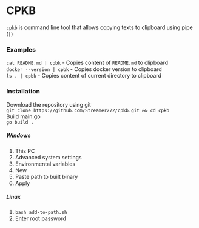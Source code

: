 # CPKB

`cpkb` is command line tool that allows copying texts to clipboard using pipe (`|`)

### Examples
`cat README.md | cpbk` - Copies content of `README.md` to clipboard
<br />
`docker --version | cpbk` - Copies docker version to clipboard
<br />
`ls . | cpbk` - Copies content of current directory to clipboard

### Installation
Download the repository using git
<br />
`git clone https://github.com/Streamer272/cpkb.git && cd cpkb`
<br />
Build main.go
<br />
`go build .`
<br />

##### Windows
1. This PC
2. Advanced system settings
3. Environmental variables
4. New
5. Paste path to built binary
6. Apply

##### Linux
1. `bash add-to-path.sh`
2. Enter root password
